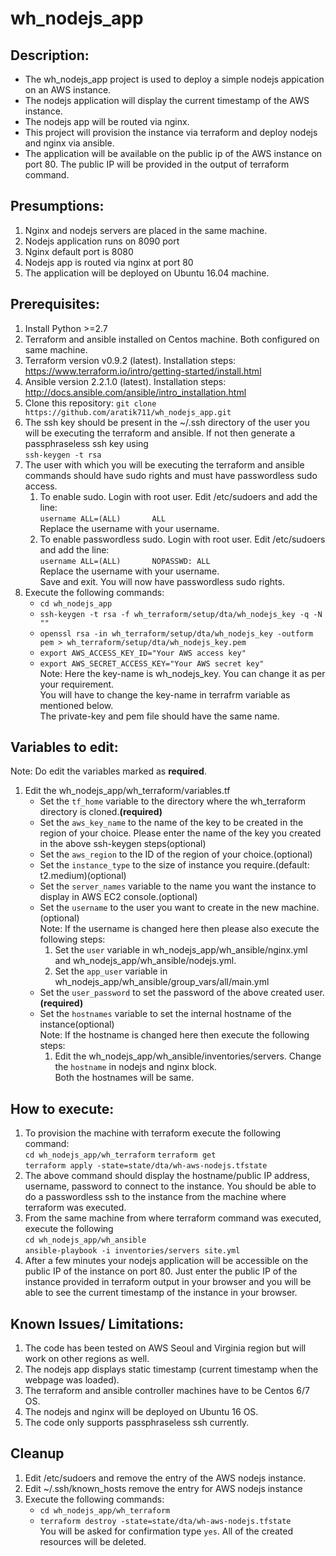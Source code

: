 # wh_nodejs_app

## Description: 
* The wh_nodejs_app project is used to deploy a simple nodejs appication on an AWS instance. 
* The nodejs application will display the current timestamp of the AWS instance.
* The nodejs app will be routed via nginx.
* This project will provision the instance via terraform and deploy nodejs and nginx via ansible.
* The application will be available on the public ip of the AWS instance on port 80. The public IP will be provided in the output of terraform command.

## Presumptions:
1. Nginx and nodejs servers are placed in the same machine.
2. Nodejs application runs on 8090 port
3. Nginx default port is 8080
4. Nodejs app is routed via nginx at port 80
5. The application will be deployed on Ubuntu 16.04 machine.


## Prerequisites:
1. Install Python >=2.7 
2. Terraform and ansible installed on Centos machine. Both configured on same machine.
3. Terraform version v0.9.2 (latest). Installation steps: https://www.terraform.io/intro/getting-started/install.html
4. Ansible version  2.2.1.0 (latest). Installation steps: http://docs.ansible.com/ansible/intro_installation.html
5. Clone this repository: `git clone https://github.com/aratik711/wh_nodejs_app.git`
6. The ssh key should be present in the ~/.ssh directory of the user you will be executing the terraform and ansible. If not then generate a passphraseless ssh key using  
`ssh-keygen -t rsa`
7. The user with which you will be executing the terraform and ansible commands should have sudo rights and must have passwordless sudo access. 
    1. To enable sudo. Login with root user. Edit /etc/sudoers and add the line:  
    `username ALL=(ALL)       ALL`  
    Replace the username with your username. 
    2. To enable passwordless sudo. Login with root user. Edit /etc/sudoers and add the line:  
    `username ALL=(ALL)       NOPASSWD: ALL`  
    Replace the username with your username.   
    Save and exit. You will now have passwordless sudo rights.
8. Execute the following commands:
    * `cd wh_nodejs_app`
    * `ssh-keygen -t rsa -f wh_terraform/setup/dta/wh_nodejs_key -q -N ""`
    * `openssl rsa -in wh_terraform/setup/dta/wh_nodejs_key -outform pem > wh_terraform/setup/dta/wh_nodejs_key.pem`
    * `export AWS_ACCESS_KEY_ID="Your AWS access key"`
    * `export AWS_SECRET_ACCESS_KEY="Your AWS secret key"`  
    Note: Here the key-name is wh_nodejs_key. You can change it as per your requirement.  
    You will have to change the key-name in terrafrm variable as mentioned below.  
    The private-key and pem file should have the same name.
    

## Variables to edit:
Note: Do edit the variables marked as <b>required</b>.
1. Edit the wh_nodejs_app/wh_terraform/variables.tf
    * Set the `tf_home` variable to the directory where the wh_terraform directory is cloned.<b>(required)</b>
    * Set the `aws_key_name` to the name of the key to be created in the region of your choice. Please enter the name of the key you created in the above ssh-keygen steps(optional)
    * Set the `aws_region` to the ID of the region of your choice.(optional)
    * Set the `instance_type` to the size of instance you require.(default: t2.medium)(optional)
    * Set the `server_names` variable to the name you want the instance to display in AWS EC2 console.(optional)
    * Set the `username` to the user you want to create in the new machine.(optional)
    <br/>Note: If the username is changed here then please also execute the following steps:
      1. Set the `user` variable in wh_nodejs_app/wh_ansible/nginx.yml and wh_nodejs_app/wh_ansible/nodejs.yml.
      2. Set the `app_user` variable in wh_nodejs_app/wh_ansible/group_vars/all/main.yml
    * Set the `user_password` to set the password of the above created user.<b>(required)</b>
    * Set the `hostnames` variable to set the internal hostname of the instance(optional)
    <br/>Note: If the hostname is changed here then execute the following steps:
      1. Edit the wh_nodejs_app/wh_ansible/inventories/servers. Change the `hostname` in nodejs and nginx block.  
      Both the hostnames will be same.

## How to execute:

1. To provision the machine with terraform execute the following command:  
`cd wh_nodejs_app/wh_terraform` 
`terraform get`  
`terraform apply -state=state/dta/wh-aws-nodejs.tfstate`
2. The above command should display the hostname/public IP address, username, password to connect to the instance. You should be able to do a passwordless ssh to the instance from the machine where terraform was executed.
3. From the same machine from where terraform command was executed, execute the following  
`cd wh_nodejs_app/wh_ansible`  
`ansible-playbook -i inventories/servers site.yml`
4. After a few minutes your nodejs application will be accessible on the public IP of the instance on port 80. Just enter the public IP of the instance provided in terraform output in your browser and you will be able to see the current timestamp of the instance in your browser.

## Known Issues/ Limitations:
1. The code has been tested on AWS Seoul and Virginia region but will work on other regions as well.
2. The nodejs app displays static timestamp (current timestamp when the webpage was loaded).
3. The terraform and ansible controller machines have to be Centos 6/7 OS.
4. The nodejs and nginx will be deployed on Ubuntu 16 OS.
5. The code only supports passphraseless ssh currently.

## Cleanup
1. Edit /etc/sudoers and remove the entry of the AWS nodejs instance.
2. Edit ~/.ssh/known_hosts remove the entry for AWS nodejs instance
3. Execute the following commands:  
    * `cd wh_nodejs_app/wh_terraform`
    * `terraform destroy -state=state/dta/wh-aws-nodejs.tfstate`  
    You will be asked for confirmation type `yes`. All of the created resources will be deleted.
